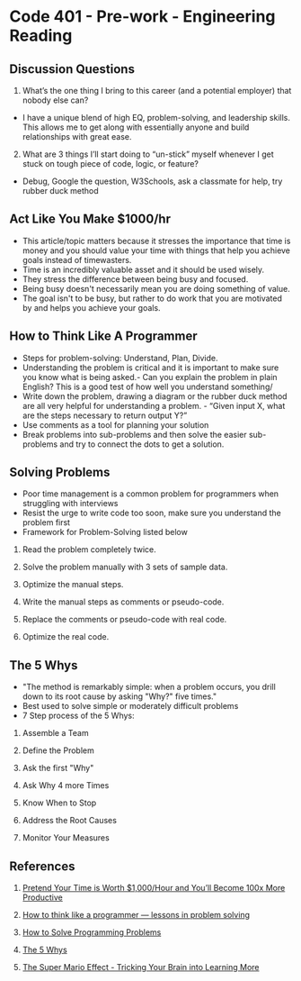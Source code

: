# Code 401 - Pre-work - Engineering Reading

## Discussion Questions

1. What’s the one thing I bring to this career (and a potential employer) that nobody else can?

- I have a unique blend of high EQ, problem-solving, and leadership skills. This allows me to get along with essentially anyone and build relationships with great ease.

2. What are 3 things I’ll start doing to “un-stick” myself whenever I get stuck on tough piece of code, logic, or feature?

- Debug, Google the question, W3Schools, ask a classmate for help, try rubber duck method

## Act Like You Make $1000/hr

- This article/topic matters because it stresses the importance that time is money and you should value your time with things that help you achieve goals instead of timewasters.
- Time is an incredibly valuable asset and it should be used wisely.
- They stress the difference between being busy and focused.
- Being busy doesn't necessarily mean you are doing something of value.
- The goal isn't to be busy, but rather to do work that you are motivated by and helps you achieve your goals.

## How to Think Like A Programmer

- Steps for problem-solving: Understand, Plan, Divide.
- Understanding the problem is critical and it is important to make sure you know what is being asked.- Can you explain the problem in plain English? This is a good test of how well you understand something/
- Write down the problem, drawing a diagram or the rubber duck method are all very helpful for understanding a problem.
- “Given input X, what are the steps necessary to return output Y?”
- Use comments as a tool for planning your solution
- Break problems into sub-problems and then solve the easier sub-problems and try to connect the dots to get a solution.

## Solving Problems

- Poor time management is a common problem for programmers when struggling with interviews
- Resist the urge to write code too soon, make sure you understand the problem first
- Framework for Problem-Solving listed below

1. Read the problem completely twice.

2. Solve the problem manually with 3 sets of sample data.

3. Optimize the manual steps.

4. Write the manual steps as comments or pseudo-code.

5. Replace the comments or pseudo-code with real code.

6. Optimize the real code.

## The 5 Whys

- "The method is remarkably simple: when a problem occurs, you drill down to its root cause by asking "Why?" five times."
- Best used to solve simple or moderately difficult problems
- 7 Step process of the 5 Whys:

1. Assemble a Team

2. Define the Problem

3. Ask the first "Why"

4. Ask Why 4 more Times

5. Know When to Stop

6. Address the Root Causes

7. Monitor Your Measures

## References

1. [Pretend Your Time is Worth $1,000/Hour and You’ll Become 100x More Productive](https://anthony-moore.medium.com/pretend-your-time-is-worth-1-000-hour-and-youll-become-100x-more-productive-6ab2302b8e8c)

2. [How to think like a programmer — lessons in problem solving](https://www.freecodecamp.org/news/how-to-think-like-a-programmer-lessons-in-problem-solving-d1d8bf1de7d2)

3. [How to Solve Programming Problems](https://simpleprogrammer.com/solving-problems-breaking-it-down/)

4. [The 5 Whys](https://www.mindtools.com/a3mi00v/5-whys)

5. [The Super Mario Effect - Tricking Your Brain into Learning More](https://www.youtube.com/watch?v=9vJRopau0g0&ab_channel=TEDxTalks)
